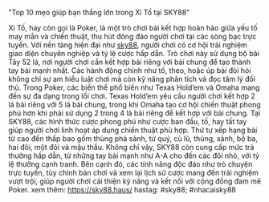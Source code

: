 "Top 10 mẹo giúp bạn thắng lớn trong Xì Tố tại SKY88"

Xì Tố, hay còn gọi là Poker, là một trò chơi bài kết hợp hoàn hảo giữa yếu tố may mắn và chiến thuật, thu hút đông đảo người chơi tại các sòng bạc trực tuyến. Với nền tảng hiện đại như [sky88](https://sky88.haus/), người chơi có cơ hội trải nghiệm giao diện chuyên nghiệp và tỷ lệ cược hấp dẫn. Trò chơi này sử dụng bộ bài Tây 52 lá, nơi người chơi cần kết hợp bài riêng với bài chung để tạo thành tay bài mạnh nhất. Các hành động chính như tố, theo, hoặc úp bài đòi hỏi không chỉ sự am hiểu luật chơi mà còn kỹ năng phân tích và đọc tâm lý đối thủ. Trong Poker, các biến thể phổ biến như Texas Hold’em và Omaha mang đến sự đa dạng trong lối chơi. Texas Hold’em yêu cầu người chơi kết hợp 2 lá bài riêng với 5 lá bài chung, trong khi Omaha tạo cơ hội chiến thuật phong phú hơn khi phải sử dụng 2 trong 4 lá bài riêng để kết hợp với bài chung.
Tại SKY88, các hình thức cược phong phú như cược ban đầu, tố, hay tất tay giúp người chơi linh hoạt áp dụng chiến thuật phù hợp. Thứ tự xếp hạng bài từ cao đến thấp bao gồm thùng phá sảnh, tứ quý, cù lũ, thùng, sảnh, bộ ba, hai đôi, một đôi và mậu thầu. Không chỉ vậy, SKY88 còn cung cấp mức trả thưởng hấp dẫn, từ những tay bài mạnh như A-A cho đến các đôi nhỏ, với tỷ lệ thưởng cạnh tranh. Bên cạnh đó, các tính năng độc đáo như trò chuyện trực tuyến, tùy chỉnh bàn chơi và xem lại lịch sử cược mang đến trải nghiệm vượt trội, giúp người chơi cải thiện kỹ năng và kết nối với cộng đồng đam mê Poker.
xem thêm: https://sky88.haus/
hastag: #sky88; #nhacaisky88
